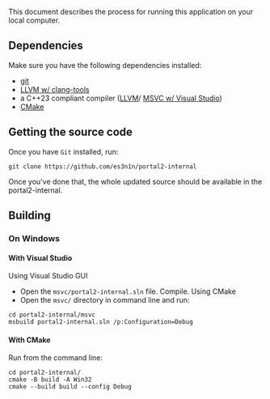 This document describes the process for running this application on your local computer.

## Dependencies

Make sure you have the following dependencies installed:

- [git](https://git-scm.com/)
- [LLVM w/ clang-tools](https://github.com/llvm/llvm-project/releases/)
- a C++23 compliant compiler ([LLVM](https://github.com/llvm/llvm-project/releases)/ [MSVC w/ Visual Studio](https://visualstudio.microsoft.com))
- [CMake](https://cmake.org)

## Getting the source code

Once you have `Git` installed, run:
```commandline
git clone https://github.com/es3n1n/portal2-internal
```

Once you've done that, the whole updated source should be available in the portal2-internal.

## Building

### On Windows

#### With Visual Studio

Using Visual Studio GUI
- Open the `msvc/portal2-internal.sln` file. Compile.
Using CMake
- Open the `msvc/` directory in command line and run:
```commandline
cd portal2-internal/msvc
msbuild portal2-internal.sln /p:Configuration=Debug
```

#### With CMake
Run from the command line:
```commandline
cd portal2-internal/
cmake -B build -A Win32
cmake --build build --config Debug
```
